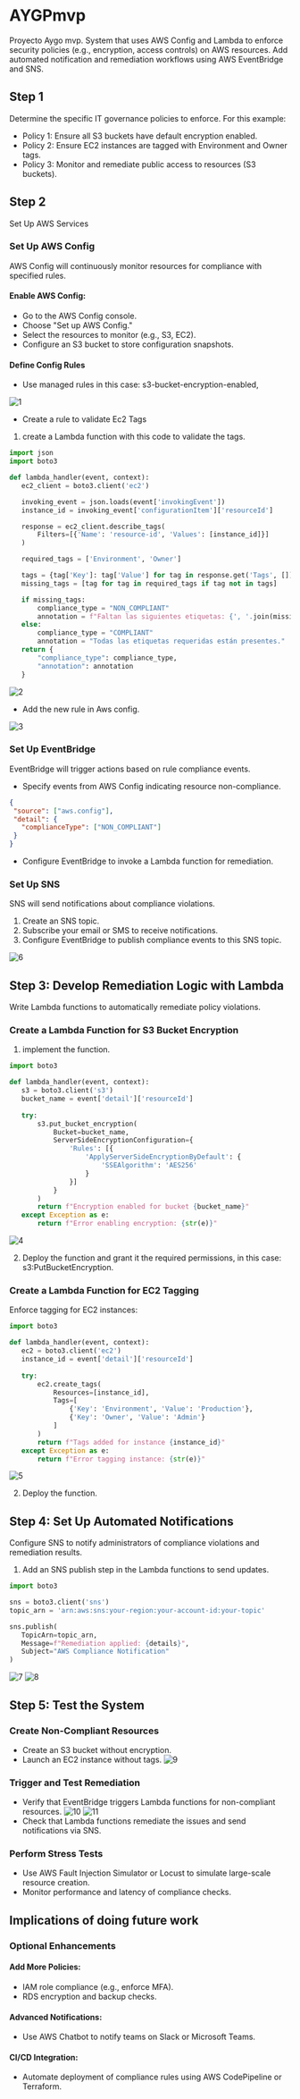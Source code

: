 # AYGPmvp
Proyecto Aygo mvp.
System that uses AWS Config and Lambda to enforce security policies (e.g., encryption, access controls) on AWS resources.
Add automated notification and remediation workflows using AWS EventBridge and SNS.

## Step 1
Determine the specific IT governance policies to enforce. For this example:
* Policy 1: Ensure all S3 buckets have default encryption enabled.
* Policy 2: Ensure EC2 instances are tagged with Environment and Owner tags.
* Policy 3: Monitor and remediate public access to resources (S3 buckets).
## Step 2
Set Up AWS Services
### Set Up AWS Config
AWS Config will continuously monitor resources for compliance with specified rules.
#### Enable AWS Config:
* Go to the AWS Config console.
* Choose "Set up AWS Config."
* Select the resources to monitor (e.g., S3, EC2).
* Configure an S3 bucket to store configuration snapshots.
#### Define Config Rules
* Use managed rules in this case: s3-bucket-encryption-enabled, 

![1](https://github.com/JuanC-358/AYGPmvp/blob/main/assets/1.png)

* Create a rule to validate Ec2 Tags
1. create a Lambda function with this code to validate the tags.
 ```python
import json
import boto3

def lambda_handler(event, context):
    ec2_client = boto3.client('ec2')

    invoking_event = json.loads(event['invokingEvent'])
    instance_id = invoking_event['configurationItem']['resourceId']

    response = ec2_client.describe_tags(
        Filters=[{'Name': 'resource-id', 'Values': [instance_id]}]
    )

    required_tags = ['Environment', 'Owner']

    tags = {tag['Key']: tag['Value'] for tag in response.get('Tags', [])}
    missing_tags = [tag for tag in required_tags if tag not in tags]

    if missing_tags:
        compliance_type = "NON_COMPLIANT"
        annotation = f"Faltan las siguientes etiquetas: {', '.join(missing_tags)}"
    else:
        compliance_type = "COMPLIANT"
        annotation = "Todas las etiquetas requeridas están presentes."
    return {
        "compliance_type": compliance_type,
        "annotation": annotation
    }

```
![2](https://github.com/JuanC-358/AYGPmvp/blob/main/assets/2.png)

* Add the new rule in Aws config.

![3](https://github.com/JuanC-358/AYGPmvp/blob/main/assets/3.png)

### Set Up EventBridge
EventBridge will trigger actions based on rule compliance events.
* Specify events from AWS Config indicating resource non-compliance.
 ```json
{
  "source": ["aws.config"],
  "detail": {
    "complianceType": ["NON_COMPLIANT"]
  }
}
```
* Configure EventBridge to invoke a Lambda function for remediation.
### Set Up SNS
SNS will send notifications about compliance violations.
1. Create an SNS topic.
2. Subscribe your email or SMS to receive notifications.
3. Configure EventBridge to publish compliance events to this SNS topic.

![6](https://github.com/JuanC-358/AYGPmvp/blob/main/assets/6sns.png)

## Step 3: Develop Remediation Logic with Lambda
Write Lambda functions to automatically remediate policy violations.
### Create a Lambda Function for S3 Bucket Encryption
1. implement the function.
 ```python
import boto3

def lambda_handler(event, context):
    s3 = boto3.client('s3')
    bucket_name = event['detail']['resourceId']
    
    try:
        s3.put_bucket_encryption(
            Bucket=bucket_name,
            ServerSideEncryptionConfiguration={
                'Rules': [{
                    'ApplyServerSideEncryptionByDefault': {
                        'SSEAlgorithm': 'AES256'
                    }
                }]
            }
        )
        return f"Encryption enabled for bucket {bucket_name}"
    except Exception as e:
        return f"Error enabling encryption: {str(e)}"

```
![4](https://github.com/JuanC-358/AYGPmvp/blob/main/assets/4s3.png)

2. Deploy the function and grant it the required permissions, in this case: s3:PutBucketEncryption.
### Create a Lambda Function for EC2 Tagging
Enforce tagging for EC2 instances:
 ```python
import boto3

def lambda_handler(event, context):
    ec2 = boto3.client('ec2')
    instance_id = event['detail']['resourceId']
    
    try:
        ec2.create_tags(
            Resources=[instance_id],
            Tags=[
                {'Key': 'Environment', 'Value': 'Production'},
                {'Key': 'Owner', 'Value': 'Admin'}
            ]
        )
        return f"Tags added for instance {instance_id}"
    except Exception as e:
        return f"Error tagging instance: {str(e)}"

```

![5](https://github.com/JuanC-358/AYGPmvp/blob/main/assets/5ec2.png)

2. Deploy the function.

## Step 4: Set Up Automated Notifications
Configure SNS to notify administrators of compliance violations and remediation results.
1. Add an SNS publish step in the Lambda functions to send updates.
 ```python
import boto3

sns = boto3.client('sns')
topic_arn = 'arn:aws:sns:your-region:your-account-id:your-topic'

sns.publish(
    TopicArn=topic_arn,
    Message=f"Remediation applied: {details}",
    Subject="AWS Compliance Notification"
)

```
![7](https://github.com/JuanC-358/AYGPmvp/blob/main/assets/7.png)
![8](https://github.com/JuanC-358/AYGPmvp/blob/main/assets/8.png)

## Step 5: Test the System
### Create Non-Compliant Resources
* Create an S3 bucket without encryption.
* Launch an EC2 instance without tags.
![9](https://github.com/JuanC-358/AYGPmvp/blob/main/assets/9.png)
### Trigger and Test Remediation
* Verify that EventBridge triggers Lambda functions for non-compliant resources.
![10](https://github.com/JuanC-358/AYGPmvp/blob/main/assets/10.png)
![11](https://github.com/JuanC-358/AYGPmvp/blob/main/assets/11.png)
* Check that Lambda functions remediate the issues and send notifications via SNS.
### Perform Stress Tests
* Use  AWS Fault Injection Simulator or Locust to simulate large-scale resource creation.
* Monitor performance and latency of compliance checks.
## Implications of doing future work
### Optional Enhancements
#### Add More Policies:
* IAM role compliance (e.g., enforce MFA).
* RDS encryption and backup checks.
#### Advanced Notifications:
* Use AWS Chatbot to notify teams on Slack or Microsoft Teams.
#### CI/CD Integration:
* Automate deployment of compliance rules using AWS CodePipeline or Terraform.


